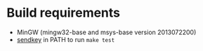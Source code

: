 # Build requirements

* MinGW (mingw32-base and msys-base version 2013072200)
* [sendkey](http://www.f2ko.de/en/cmd.php) in PATH to run `make test`

